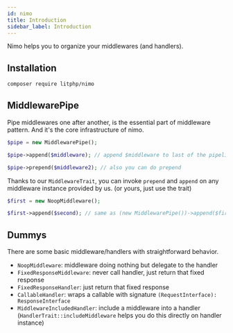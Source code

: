 ```yaml
---
id: nimo
title: Introduction
sidebar_label: Introduction
---
```


Nimo helps you to organize your middlewares (and handlers).

## Installation

```sh
composer require litphp/nimo
```

## MiddlewarePipe

Pipe middlewares one after another, is the essential part of middleware pattern. And it's the core infrastructure of nimo.

```php
$pipe = new MiddlewarePipe();

$pipe->append($middleware); // append $middleware to last of the pipeline

$pipe->prepend($middleware2); // also you can do prepend
```

Thanks to our `MiddlewareTrait`, you can invoke `prepend` and `append` on any middleware instance provided by us. (or yours, just use the trait)

```php
$first = new NoopMiddleware();

$first->append($second); // same as (new MiddlewarePipe())->append($first)->append($second)
```

## Dummys

There are some basic middleware/handlers with straightforward behavior.

- `NoopMiddleware`: middleware doing nothing but delegate to the handler
- `FixedResponseMiddleware`: never call handler, just return that fixed response
- `FixedResponseHandler`: just return that fixed response
- `CallableHandler`: wraps a callable with signature `(RequestInterface): ResponseInterface` 
- `MiddlewareIncludedHandler`: include a middleware into a handler (`HandlerTrait::includeMiddleware` helps you do this directly on handler instance)
